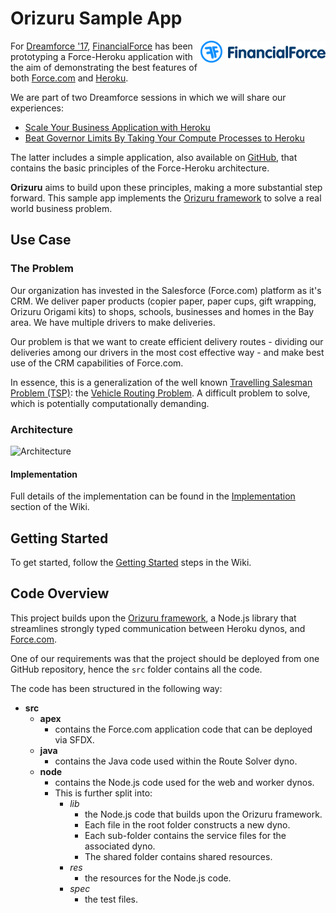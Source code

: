 # Orizuru Sample App

<img src="./docs/readme/logo.png" width="200" align="right"/>

For [Dreamforce '17](https://www.salesforce.com/dreamforce/), [FinancialForce](https://www.financialforce.com/) has been prototyping a Force-Heroku application with the aim of demonstrating the best features of both [Force.com](https://www.salesforce.com/products/platform/products/force/) and [Heroku](https://www.heroku.com/home).

We are part of two Dreamforce sessions in which we will share our experiences: 

* [Scale Your Business Application with Heroku](https://success.salesforce.com/sessions?eventId=a1Q3A00000stRRuUAM#/session/a2q3A000001yt8PQAQ)
* [Beat Governor Limits By Taking Your Compute Processes to Heroku](https://success.salesforce.com/Sessions#/session/a2q3A000001yuLtQAI)

The latter includes a simple application, also available on [GitHub](https://github.com/financialforcedev/df17-heroku-compute), that contains the basic principles of the Force-Heroku architecture.

__Orizuru__ aims to build upon these principles, making a more substantial step forward. This sample app implements the [Orizuru framework](https://www.npmjs.com/package/@financialforcedev/orizuru) to solve a real world business problem.

## Use Case

### The Problem
Our organization has invested in the Salesforce (Force.com) platform as it's CRM. We deliver paper products (copier paper, paper cups, gift wrapping, Orizuru Origami kits) to shops, schools, businesses and homes in the Bay area. We have multiple drivers to make deliveries. 

Our problem is that we want to create efficient delivery routes - dividing our deliveries among our drivers in the most cost effective way - and make best use of the CRM capabilities of Force.com.

In essence, this is a generalization of the well known [Travelling Salesman Problem (TSP)](https://en.wikipedia.org/wiki/Travelling_salesman_problem): the [Vehicle Routing Problem](https://en.wikipedia.org/wiki/Vehicle_routing_problem). A difficult problem to solve, which is potentially computationally demanding.

### Architecture

![Architecture](./docs/readme/Architecture.gif "Architecture")

#### Implementation
Full details of the implementation can be found in the [Implementation](https://github.com/financialforcedev/orizuru-sample-app/wiki/Implementation) section of the Wiki.

## Getting Started

To get started, follow the [Getting Started](https://github.com/financialforcedev/orizuru-sample-app/wiki/Getting-Started) steps in the Wiki.

## Code Overview

This project builds upon the [Orizuru framework](https://www.npmjs.com/package/@financialforcedev/orizuru), a Node.js library that streamlines strongly typed communication between Heroku dynos, and [Force.com](https://www.salesforce.com/products/platform/products/force/).

One of our requirements was that the project should be  deployed from one GitHub repository, hence the `src` folder contains all the code.

The code has been structured in the following way:

* __src__
	* __apex__
		* contains the Force.com application code that can be deployed via SFDX.
	* __java__
		* contains the Java code used within the Route Solver dyno.
	* __node__
		* contains the Node.js code used for the web and worker dynos.
		* This is further split into:
			* _lib_
				* the Node.js code that builds upon the Orizuru framework.
				* Each file in the root folder constructs a new dyno.
				* Each sub-folder contains the service files for the associated dyno.
				* The shared folder contains shared resources.
			* _res_
				* the resources for the Node.js code.
			* _spec_
				* the test files.
